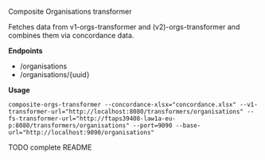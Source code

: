 Composite Organisations transformer

Fetches data from v1-orgs-transformer and (v2)-orgs-transformer and combines them via concordance data.

**Endpoints**

   * /organisations
   * /organisations/{uuid}

**Usage**

```composite-orgs-transformer --concordance-xlsx="concordance.xlsx" --v1-transformer-url="http://localhost:8080/transformers/organisations" --fs-transformer-url="http://ftaps39408-law1a-eu-p:8080/transformers/organisations" --port=9090 --base-url="http://localhost:9090/organisations"```

TODO complete README

